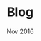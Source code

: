 ---
title: "Blog"
event: "Side Project"
date: "Nov 2016"
category: "game"
src-url: https://github.com/RicardoBusta/RicardoBusta.github.io
page-url: https://busta.dev
---